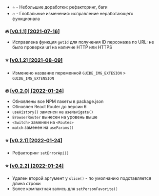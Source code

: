- `⭐️` - Небольшие доработки: рефакторинг, баги
- `🔥` - Глобальные изменения: исправление неработающего функционала

### 🔥 [[v0.1.1] [2021-07-16]](https://github.com/dev-pandaren/react-star-wars/commit/6d25325918058290dca92822e1df30012736a876)
- Исправлена функция `getId` для получения ID персонажа по URL: не было проверки url на наличие HTTP или HTTPS

### ⭐️ [[v0.1.2] [2021-08-09]](https://github.com/dev-pandaren/react-star-wars/commit/c2d59d6606394cddeafabfb47a33596bc2023dde)
- Изменено название переменной `GUIDE_IMG_EXTESION` > `GUIDE_IMG_EXTENSION`

### 🔥 [[v0.2.0] [2022-01-24]](https://github.com/dev-pandaren/react-star-wars/commit/451a21c2ce02e58717ba08f291ff10286c012176)
- Обновлены все NPM пакеты в package.json
- Обновлен React Router до версии 6
- `useHistory()` заменен на `useNavigate()`
- `BrowserRouter` вынесен на уровень выше
- `<Switch>` заменен на `<Routes>`
- `match` заменен на `useParams()`

### ⭐️ [[v0.2.1] [2022-01-24]](https://github.com/dev-pandaren/react-star-wars/commit/ee58140723211f2052d5b73b8cb74474ac5c4315)
- Рефакторинг `setErrorApi()`

### ⭐️ [[v0.2.2] [2022-01-24]](https://github.com/dev-pandaren/react-star-wars/commit/5f7d36e624153fec3b1ecbf02a54f4e29cc8a473)
- Удален второй аргумент у `slice()` - по умолчанию подставляется длина строки
- Более компактная запись для `setPersonFavorite()`
